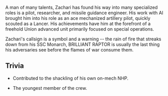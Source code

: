 A man of many talents, Zachari has found his way into many specialized roles is a pilot, researcher, and missile guidance engineer. His work with AI brought him into his role as an ace mechanized artillery pilot, quickly scouted as a Lancer. His achievements have him at the forefront of a freehold Union advanced unit primarily focused on special operations.

Zachari's callsign is a symbol and a warning -- the rain of fire that streaks down from his SSC Monarch, BRILLIANT RAPTOR is usually the last thing his adversaries see before the flames of war consume them.

## Trivia

- Contributed to the shackling of his own on-mech NHP.

- The youngest member of the crew.

